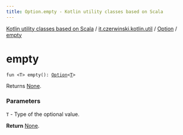 ```yaml
---
title: Option.empty - Kotlin utility classes based on Scala
---
```


[Kotlin utility classes based on Scala](../../index.html) / [it.czerwinski.kotlin.util](../index.html) / [Option](index.html) / [empty](./empty.html)

# empty

`fun <T> empty(): `[`Option`](index.html)`<`[`T`](empty.html#T)`>`

Returns [None](../-none/index.html).

### Parameters

`T` - Type of the optional value.

**Return**
[None](../-none/index.html).

